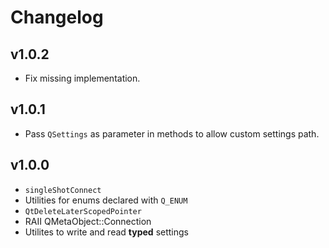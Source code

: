 # Changelog

## v1.0.2

- Fix missing implementation.

## v1.0.1

- Pass `QSettings` as parameter in methods to allow custom settings path.

## v1.0.0

- `singleShotConnect`
- Utilities for enums declared with `Q_ENUM`
- `QtDeleteLaterScopedPointer`
- RAII QMetaObject::Connection
- Utilites to write and read **typed** settings
